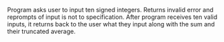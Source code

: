 Program asks user to input ten signed integers. Returns invalid error and reprompts of input is not to specification.
After program receives ten valid inputs, it returns back to the user what they input along with the sum and their truncated average.
